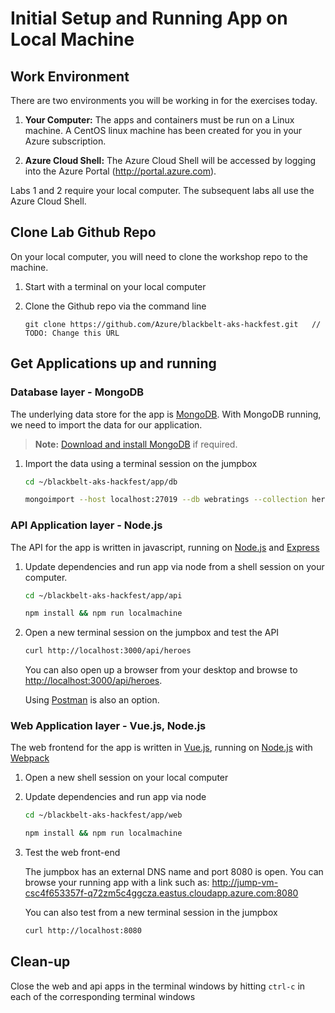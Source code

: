 # Initial Setup and Running App on Local Machine

## Work Environment

There are two environments you will be working in for the exercises today.

1. **Your Computer:** The apps and containers must be run on a Linux machine. A CentOS linux machine has been created for you in your Azure subscription.

2. **Azure Cloud Shell:** The Azure Cloud Shell will be accessed by logging into the Azure Portal (http://portal.azure.com).

Labs 1 and 2 require your local computer. The subsequent labs all use the Azure Cloud Shell.

## Clone Lab Github Repo

On your local computer, you will need to clone the workshop repo to the machine.

1. Start with a terminal on your local computer
2. Clone the Github repo via the command line

    ```
    git clone https://github.com/Azure/blackbelt-aks-hackfest.git   // TODO: Change this URL
    ```

## Get Applications up and running

### Database layer - MongoDB

The underlying data store for the app is [MongoDB](https://www.mongodb.com/ "MongoDB Homepage"). With MongoDB running, we need to import the data for our application.

> **Note:** [Download and install MongoDB](https://www.mongodb.com/download-center#community) if required.

1. Import the data using a terminal session on the jumpbox

    ```bash
    cd ~/blackbelt-aks-hackfest/app/db

    mongoimport --host localhost:27019 --db webratings --collection heroes --file ./heroes.json --jsonArray && mongoimport --host localhost:27019 --db webratings --collection ratings --file ./ratings.json --jsonArray && mongoimport --host localhost:27019 --db webratings --collection sites --file ./sites.json --jsonArray
    ```

### API Application layer - Node.js

The API for the app is written in javascript, running on [Node.js](https://nodejs.org/en/ "Node.js Homepage") and [Express](http://expressjs.com/ "Express Homepage")

1. Update dependencies and run app via node from a shell session on your computer.

    ```bash
    cd ~/blackbelt-aks-hackfest/app/api

    npm install && npm run localmachine
    ```

2. Open a new terminal session on the jumpbox and test the API

    ```bash
    curl http://localhost:3000/api/heroes
    ```
    You can also open up a browser from your desktop and browse to <http://localhost:3000/api/heroes>.  
    
    Using [Postman](https://www.getpostman.com/) is also an option.

### Web Application layer - Vue.js, Node.js

The web frontend for the app is written in [Vue.js](https://vuejs.org/Vue "Vue.js Homepage"), running on [Node.js](https://nodejs.org/en/ "Node.js Homepage") with [Webpack](https://webpack.js.org/ "Webpack Homepage")

1. Open a new shell session on your local computer
2. Update dependencies and run app via node

    ```bash
    cd ~/blackbelt-aks-hackfest/app/web

    npm install && npm run localmachine
    ```
3. Test the web front-end

    The jumpbox has an external DNS name and port 8080 is open. You can browse your running app with a link such as: http://jump-vm-csc4f653357f-q72zm5c4ggcza.eastus.cloudapp.azure.com:8080 

    You can also test from a new terminal session in the jumpbox
    ```bash
    curl http://localhost:8080
    ```

## Clean-up

Close the web and api apps in the terminal windows by hitting `ctrl-c` in each of the corresponding terminal windows
